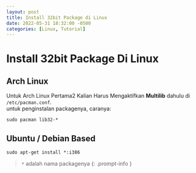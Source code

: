 ```yaml
---
layout: post
title: Install 32bit Package di Linux
date: 2022-05-31 18:32:00 -0500
categories: [Linux, Tutorial]
---
```


# Install 32bit Package Di Linux
## Arch Linux 
Untuk Arch Linux Pertama2 Kalian Harus Mengaktifkan **Multilib** dahulu di `/etc/pacman.conf`.<br>
untuk penginstalan packagenya, caranya:

`sudo pacman lib32-*`


## Ubuntu / Debian Based

`sudo apt-get install *:i386`

> `*`  adalah nama packagenya
{: .prompt-info }
